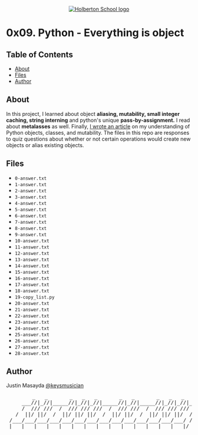 <p align="center">
  <a href=#>
    <img src="https://user-images.githubusercontent.com/74752740/175812508-dc2482bf-bd5b-4c0a-b075-1bede95c488e.png" alt="Holberton School logo">
  </a>
</p>

# 0x09. Python - Everything is object

## Table of Contents
* [About](#about)
* [Files](#files)
* [Author](#author)

## About
In this project, I learned about object **aliasing, mutability, small integer caching, string interning** and python's unique **pass-by-assignment.** I read about **metalasses** as well. Finally, [I wrote an article](https://2705.medium.com/python-objects-classes-and-mutability-80d13fa1e34d) on my understanding of Python objects, classes, and mutability. The files in this repo are responses to quiz questions about whether or not certain operations would create new objects or alias existing objects.

## Files
* `0-answer.txt`
* `1-answer.txt`
* `2-answer.txt`
* `3-answer.txt`
* `4-answer.txt`
* `5-answer.txt`
* `6-answer.txt`
* `7-answer.txt`
* `8-answer.txt`
* `9-answer.txt`
* `10-answer.txt`
* `11-answer.txt`
* `12-answer.txt`
* `13-answer.txt`
* `14-answer.txt`
* `15-answer.txt`
* `16-answer.txt`
* `17-answer.txt`
* `18-answer.txt`
* `19-copy_list.py`
* `20-answer.txt`
* `21-answer.txt`
* `22-answer.txt`
* `23-answer.txt`
* `24-answer.txt`
* `25-answer.txt`
* `26-answer.txt`
* `27-answer.txt`
* `28-answer.txt`

## Author
Justin Masayda [@keysmusician](https://github.com/keysmusician)
<pre align="center">
      _   _       _   _   _       _   _       _   _   _
     ___//|_//|_____//|_//|_//|_____//|_//|_____//|_//|_//|___
     /  /// ///  /  /// /// ///  /  /// ///  /  /// /// ///  / |
   /  ||/ ||/  /  ||/ ||/ ||/  /  ||/ ||/  /  ||/ ||/ ||/  / /
 /___/___/___/___/___/___/___/___/___/___/___/___/___/___/ /
|___|___|___|___|___|___|___|___|___|___|___|___|___|___|/
</pre>
<p><span style="font-family: 'Lucida Console'; line-height: 14px; font-size: 14px; display: inline-block;">&nbsp;</span></p>
